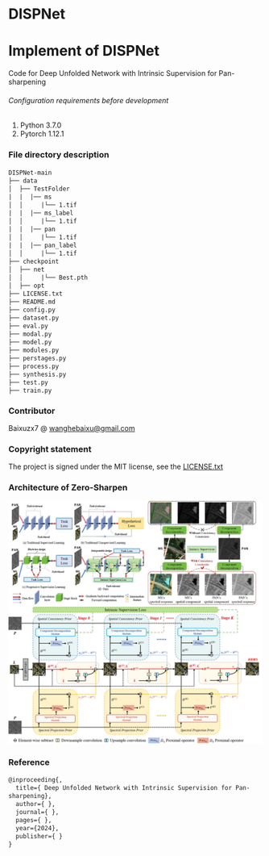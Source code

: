 # DISPNet

# Implement of DISPNet

Code for Deep Unfolded Network with Intrinsic Supervision for Pan-sharpening


###### Configuration requirements before development

1. Python  3.7.0
2. Pytorch 1.12.1

### File directory description
```
DISPNet-main
├── data
│  ├── TestFolder
|  |  |── ms
│  │     |└── 1.tif
|  |  |── ms_label
│  │     |└── 1.tif
|  |  |── pan
│  │     |└── 1.tif
|  |  |── pan_label
│  │     |└── 1.tif
├── checkpoint
│  ├── net
│  │     |└── Best.pth
│  ├── opt
├── LICENSE.txt
├── README.md
├── config.py
├── dataset.py
├── eval.py
├── modal.py
├── model.py
├── modules.py
├── perstages.py
├── process.py
├── synthesis.py
├── test.py
├── train.py
```

### Contributor

Baixuzx7 @ wanghebaixu@gmail.com

### Copyright statement

The project is signed under the MIT license, see the [LICENSE.txt](https://github.com/Baixuzx7/DISPNet/main/LICENSE.txt)

### Architecture of Zero-Sharpen
![characteristic](image/attribute.jpg)
![overview](image/workflow.jpg)

### Reference
```
@inproceeding{,
  title={ Deep Unfolded Network with Intrinsic Supervision for Pan-sharpening},
  author={ },
  journal={ },
  pages={ },
  year={2024},
  publisher={ }
}
```
